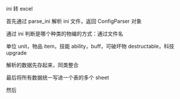ini 转 excel

首先通过 parse_ini 解析 ini 文件，返回 ConfigParser 对象

通过 ini 判断是哪个种类的物编的方式：通过文件名

单位 unit，物品 item，技能 ability，buff，可破坏物 destructable，科技 upgrade

解析的数据先存起来，同类整合

最后将所有数据统一写进一个表的多个 sheet

然后
